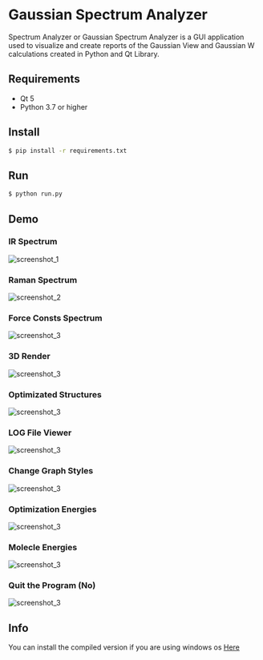 # Gaussian Spectrum Analyzer
Spectrum Analyzer or Gaussian Spectrum Analyzer is a GUI application used to visualize and create reports of the Gaussian View and Gaussian W calculations created in Python and Qt Library.

## Requirements
 - Qt 5
 - Python 3.7 or higher

## Install
```sh
$ pip install -r requirements.txt
```

## Run
```sh
$ python run.py
```

## Demo
### IR Spectrum
![screenshot_1](./screenshots/screenshot_1.png)

### Raman Spectrum
![screenshot_2](./screenshots/screenshot_2.png)

### Force Consts Spectrum
![screenshot_3](./screenshots/screenshot_5.png)

### 3D Render
![screenshot_3](./screenshots/screenshot_3.png)

### Optimizated Structures
![screenshot_3](./screenshots/screenshot_4.png)

### LOG File Viewer
![screenshot_3](./screenshots/screenshot_8.png)

### Change Graph Styles
![screenshot_3](./screenshots/screenshot_6.png)

### Optimization Energies
![screenshot_3](./screenshots/screenshot_10.png)

### Molecle Energies
![screenshot_3](./screenshots/screenshot_9.png)

### Quit the Program (No)
![screenshot_3](./screenshots/screenshot_7.png)

## Info
You can install the compiled version if you are using windows os [Here](https://github.com/moaz-elesawey/gaussian-spectrum-analyzer/releases/tag/v3.0-alpha)
